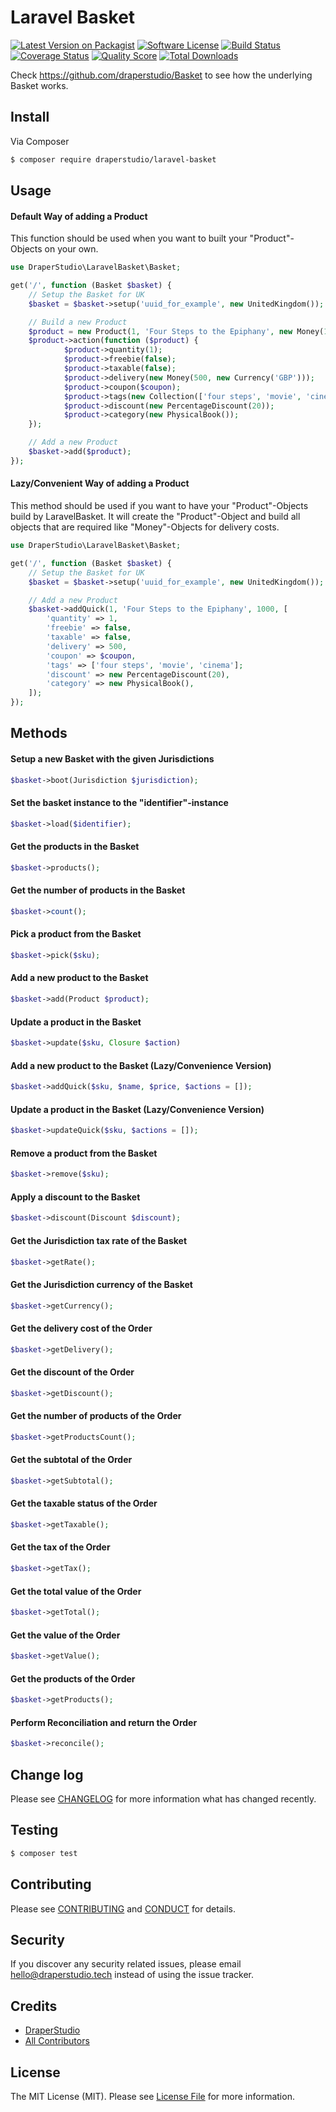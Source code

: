 # Laravel Basket

[![Latest Version on Packagist][ico-version]][link-packagist]
[![Software License][ico-license]](LICENSE.md)
[![Build Status][ico-travis]][link-travis]
[![Coverage Status][ico-scrutinizer]][link-scrutinizer]
[![Quality Score][ico-code-quality]][link-code-quality]
[![Total Downloads][ico-downloads]][link-downloads]

Check https://github.com/draperstudio/Basket to see how the underlying Basket works.

## Install

Via Composer

``` bash
$ composer require draperstudio/laravel-basket
```

## Usage

#### Default Way of adding a Product

This function should be used when you want to built your "Product"-Objects on your own.

``` php
use DraperStudio\LaravelBasket\Basket;

get('/', function (Basket $basket) {
    // Setup the Basket for UK
    $basket = $basket->setup('uuid_for_example', new UnitedKingdom());

    // Build a new Product
    $product = new Product(1, 'Four Steps to the Epiphany', new Money(1000, new Currency('GBP')), new UnitedKingdomValueAddedTax());
    $product->action(function ($product) {
            $product->quantity(1);
            $product->freebie(false);
            $product->taxable(false);
            $product->delivery(new Money(500, new Currency('GBP')));
            $product->coupon($coupon);
            $product->tags(new Collection(['four steps', 'movie', 'cinema']));
            $product->discount(new PercentageDiscount(20));
            $product->category(new PhysicalBook());
    });

    // Add a new Product
    $basket->add($product);
});
```

#### **Lazy/Convenient** Way of adding a Product

This method should be used if you want to have your "Product"-Objects build by
LaravelBasket. It will create the "Product"-Object and build all objects that
are required like "Money"-Objects for delivery costs.

``` php
use DraperStudio\LaravelBasket\Basket;

get('/', function (Basket $basket) {
    // Setup the Basket for UK
    $basket = $basket->setup('uuid_for_example', new UnitedKingdom());

    // Add a new Product
    $basket->addQuick(1, 'Four Steps to the Epiphany', 1000, [
        'quantity' => 1,
        'freebie' => false,
        'taxable' => false,
        'delivery' => 500,
        'coupon' => $coupon,
        'tags' => ['four steps', 'movie', 'cinema'];
        'discount' => new PercentageDiscount(20),
        'category' => new PhysicalBook(),
    ]);
});
```

## Methods

#### Setup a new Basket with the given Jurisdictions
``` php
$basket->boot(Jurisdiction $jurisdiction);
```

#### Set the basket instance to the "identifier"-instance
``` php
$basket->load($identifier);
```

#### Get the products in the Basket
``` php
$basket->products();
```

#### Get the number of products in the Basket
``` php
$basket->count();
```

#### Pick a product from the Basket
``` php
$basket->pick($sku);
```

#### Add a new product to the Basket
``` php
$basket->add(Product $product);
```

#### Update a product in the Basket
``` php
$basket->update($sku, Closure $action)
```

#### Add a new product to the Basket **(Lazy/Convenience Version)**
``` php
$basket->addQuick($sku, $name, $price, $actions = []);
```

#### Update a product in the Basket **(Lazy/Convenience Version)**
``` php
$basket->updateQuick($sku, $actions = []);
```

#### Remove a product from the Basket
``` php
$basket->remove($sku);
```

#### Apply a discount to the Basket
``` php
$basket->discount(Discount $discount);
```

#### Get the Jurisdiction tax rate of the Basket
``` php
$basket->getRate();
```

#### Get the Jurisdiction currency of the Basket
``` php
$basket->getCurrency();
```

#### Get the delivery cost of the Order
``` php
$basket->getDelivery();
```

#### Get the discount of the Order
``` php
$basket->getDiscount();
```

#### Get the number of products of the Order
``` php
$basket->getProductsCount();
```

#### Get the subtotal of the Order
``` php
$basket->getSubtotal();
```

#### Get the taxable status of the Order
``` php
$basket->getTaxable();
```

#### Get the tax of the Order
``` php
$basket->getTax();
```

#### Get the total value of the Order
``` php
$basket->getTotal();
```

#### Get the value of the Order
``` php
$basket->getValue();
```

#### Get the products of the Order
``` php
$basket->getProducts();
```

#### Perform Reconciliation and return the Order
``` php
$basket->reconcile();
```

## Change log

Please see [CHANGELOG](CHANGELOG.md) for more information what has changed recently.

## Testing

``` bash
$ composer test
```

## Contributing

Please see [CONTRIBUTING](.github/CONTRIBUTING.md) and [CONDUCT](CONDUCT.md) for details.

## Security

If you discover any security related issues, please email hello@draperstudio.tech instead of using the issue tracker.

## Credits

- [DraperStudio][link-author]
- [All Contributors][link-contributors]

## License

The MIT License (MIT). Please see [License File](LICENSE.md) for more information.

[ico-version]: https://img.shields.io/packagist/v/DraperStudio/laravel-basket.svg?style=flat-square
[ico-license]: https://img.shields.io/badge/license-MIT-brightgreen.svg?style=flat-square
[ico-travis]: https://img.shields.io/travis/DraperStudio/Laravel-Basket/master.svg?style=flat-square
[ico-scrutinizer]: https://img.shields.io/scrutinizer/coverage/g/DraperStudio/laravel-basket.svg?style=flat-square
[ico-code-quality]: https://img.shields.io/scrutinizer/g/DraperStudio/laravel-basket.svg?style=flat-square
[ico-downloads]: https://img.shields.io/packagist/dt/DraperStudio/laravel-basket.svg?style=flat-square

[link-packagist]: https://packagist.org/packages/DraperStudio/laravel-basket
[link-travis]: https://travis-ci.org/DraperStudio/Laravel-Basket
[link-scrutinizer]: https://scrutinizer-ci.com/g/DraperStudio/laravel-basket/code-structure
[link-code-quality]: https://scrutinizer-ci.com/g/DraperStudio/laravel-basket
[link-downloads]: https://packagist.org/packages/DraperStudio/laravel-basket
[link-author]: https://github.com/DraperStudio
[link-contributors]: ../../contributors
